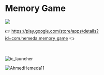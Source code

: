 # Memory Game

<p align="left"> <img src="https://readme-typing-svg.herokuapp.com?lines=Get+It+In+Google+Play+👇" /> </p>

👉 https://play.google.com/store/apps/details?id=com.hemeda.memory_game 👈

<br>



![ic_launcher](https://user-images.githubusercontent.com/101954795/177339517-ac3c5b74-b173-4b36-aff6-7da9ea8fac0d.png)

![AhmedHemeda11](https://user-images.githubusercontent.com/101954795/177342159-bf409b1b-bf22-4e33-bca3-47700a7ac0e2.jpg)
